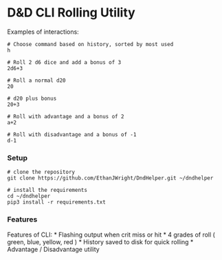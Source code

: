 # D&D CLI Rolling Utility

Examples of interactions:
```
# Choose command based on history, sorted by most used
h

# Roll 2 d6 dice and add a bonus of 3
2d6+3

# Roll a normal d20
20

# d20 plus bonus
20+3

# Roll with advantage and a bonus of 2
a+2

# Roll with disadvantage and a bonus of -1
d-1
```

### Setup
```
# clone the repository
git clone https://github.com/EthanJWright/DndHelper.git ~/dndhelper

# install the requirements
cd ~/dndhelper
pip3 install -r requirements.txt
```

### Features
Features of CLI:
    * Flashing output when crit miss or hit
    * 4 grades of roll ( green, blue, yellow, red )
    * History saved to disk for quick rolling
    * Advantage / Disadvantage utility



